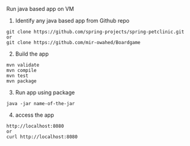 Run java based app on VM 
1.  Identify any java based app from Github repo
```
git clone https://github.com/spring-projects/spring-petclinic.git
or
git clone https://github.com/mir-owahed/Boardgame
```
2.  Build the app
```
mvn validate
mvn compile
mvn test
mvn package
```
3.  Run app using package
```
java -jar name-of-the-jar
```
4.  access the app
```
http://localhost:8080
or
curl http://localhost:8080
```
